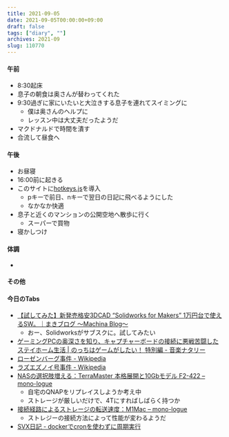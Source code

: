 ```yaml
---
title: 2021-09-05
date: 2021-09-05T00:00:00+09:00
draft: false
tags: ["diary", ""]
archives: 2021-09
slug: 110770
---
```

#### 午前
- 8:30起床
- 息子の朝食は奥さんが替わってくれた
- 9:30過ぎに家にいたいと大泣きする息子を連れてスイミングに
  - 僕は奥さんのヘルプに
  - レッスン中は大丈夫だったようだ
- マクドナルドで時間を潰す
- 合流して昼食へ
#### 午後
- お昼寝
- 16:00前に起きる
- このサイトに[hotkeys.js](https://github.com/jaywcjlove/hotkeys)を導入
  - pキーで前日、nキーで翌日の日記に飛べるようにした
  - なかなか快適
- 息子と近くのマンションの公開空地へ散歩に行く
  - スーパーで買物
- 寝かしつけ
#### 体調
- 
#### その他
#### 今日のTabs
- [【試してみた】新発売格安3DCAD “Solidworks for Makers” 1万円台で使えるSW。｜まきブログ ～Machina Blog～](https://makkiblog.com/3ds_solidworks/)
  - おー、Solidworksがサブスクに。試してみたい
- [ゲーミングPCの奥深さを知り、キャプチャーボードの接続に悪戦苦闘したステイホーム生活 | のっちはゲームがしたい！ 特別編 - 音楽ナタリー](https://natalie.mu/music/column/393403)
- [ローゼンバーグ事件 - Wikipedia](https://ja.wikipedia.org/wiki/%E3%83%AD%E3%83%BC%E3%82%BC%E3%83%B3%E3%83%90%E3%83%BC%E3%82%B0%E4%BA%8B%E4%BB%B6)
- [ラズエズノイ号事件 - Wikipedia](https://ja.wikipedia.org/wiki/%E3%83%A9%E3%82%BA%E3%82%A8%E3%82%BA%E3%83%8E%E3%82%A4%E5%8F%B7%E4%BA%8B%E4%BB%B6)
- [NASの選択肢増える：TerraMaster 本格展開と10Gbモデル F2-422 – mono-logue](https://mono-logue.studio/34264)
  - 自宅のQNAPをリプレイスしようか考え中
  - ストレージが厳しいだけで、4Tにすればしばらく持つか
- [接続経路によるストレージの転送速度：M1Mac – mono-logue](https://mono-logue.studio/20841)
  - ストレジーの接続方法によって性能が変わるようだ
- [SVX日記 - dockerでcronを使わずに周期実行](http://www.itline.jp/~svx/diary/?date=20210812)
